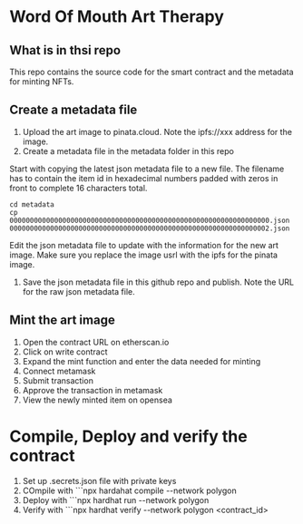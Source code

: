 # Word Of Mouth Art Therapy

## What is in thsi repo
This repo contains the source code for the smart contract and the metadata for minting NFTs.

## Create a metadata file

1. Upload the art image to pinata.cloud. Note the ipfs://xxx address for the image.
1. Create a metadata file in the metadata folder in this repo

Start with copying the latest json metadata file to a new file. The filename has to contain the item id in hexadecimal numbers padded with zeros in front to complete 16 characters total.
```
cd metadata
cp 0000000000000000000000000000000000000000000000000000000000000000.json 0000000000000000000000000000000000000000000000000000000000000002.json
```

Edit the json metadata file to update with the information for the new art image. Make sure you replace the image usrl with the ipfs for the pinata image.
1. Save the json metadata file in this github repo and publish. Note the URL for the raw json metadata file.

## Mint the art image
1. Open the contract URL on etherscan.io
2. Click on write contract 
3. Expand the mint function and enter the data needed for minting
4. Connect metamask
5. Submit transaction
6. Approve the transaction in metamask
7. View the newly minted item on opensea

# Compile, Deploy and verify the contract
1. Set up .secrets.json file with private keys
2. COmpile with ```npx hardahat compile --network polygon 
3. Deploy with ```npx hardhat run --network polygon
4. Verify with ```npx hardhat verify --network polygon <contract_id>